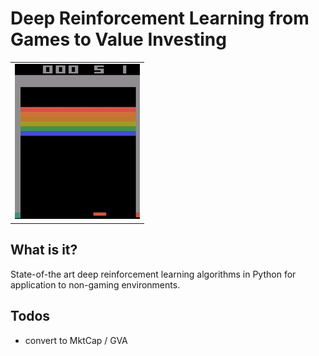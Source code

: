 # Deep Reinforcement Learning from Games to Value Investing

<table>
  <tr>
    <td><img src="/assets/breakout.gif?raw=true" width="200"></td>
  </tr>
</table>

## What is it?
State-of-the art deep reinforcement learning algorithms in Python for application to non-gaming environments.

## Todos
- convert to MktCap / GVA